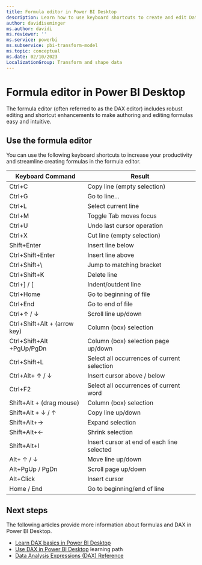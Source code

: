 ```yaml
---
title: Formula editor in Power BI Desktop
description: Learn how to use keyboard shortcuts to create and edit Data Analysis Expressions (DAX) formulas in Power BI Desktop.
author: davidiseminger
ms.author: davidi
ms.reviewer: ''
ms.service: powerbi
ms.subservice: pbi-transform-model
ms.topic: conceptual
ms.date: 02/10/2023
LocalizationGroup: Transform and shape data
---
```

# Formula editor in Power BI Desktop

The formula editor (often referred to as the DAX editor) includes robust editing and shortcut enhancements to make authoring and editing formulas easy and intuitive.

## Use the formula editor

You can use the following keyboard shortcuts to increase your productivity and streamline creating formulas in the formula editor.

|Keyboard Command  |Result  |
|---------|---------|
|Ctrl+C  | Copy line (empty selection) |
|Ctrl+G  |Go to line… |
|Ctrl+L  |Select current line  |
|Ctrl+M  |Toggle Tab moves focus |
|Ctrl+U  |Undo last cursor operation  |
|Ctrl+X   | Cut line (empty selection) |
|Shift+Enter  |Insert line below  |
|Ctrl+Shift+Enter  |Insert line above  |
|Ctrl+Shift+\  |Jump to matching bracket  |
|Ctrl+Shift+K  |Delete line  |
|Ctrl+] / [  |Indent/outdent line  |
|Ctrl+Home  |Go to beginning of file  |
|Ctrl+End  |Go to end of file  |
|Ctrl+↑ / ↓   |Scroll line up/down  |
|Ctrl+Shift+Alt + (arrow key)  |Column (box) selection  |
|Ctrl+Shift+Alt +PgUp/PgDn  |Column (box) selection page up/down |
|Ctrl+Shift+L  |Select all occurrences of current selection |
|Ctrl+Alt+ ↑ / ↓  |Insert cursor above / below  |
|Ctrl+F2  |Select all occurrences of current word |
|Shift+Alt + (drag mouse) |Column (box) selection  |
|Shift+Alt + ↓ / ↑  |Copy line up/down  |
|Shift+Alt+→  |Expand selection  |
|Shift+Alt+←  |Shrink selection |
|Shift+Alt+I  |Insert cursor at end of each line selected |
|Alt+ ↑ / ↓  | Move line up/down |
|Alt+PgUp / PgDn  |Scroll page up/down  |
|Alt+Click  |Insert cursor  |
|Home / End  |Go to beginning/end of line  |

## Next steps

The following articles provide more information about formulas and DAX in Power BI Desktop.

* [Learn DAX basics in Power BI Desktop](desktop-quickstart-learn-dax-basics.md)
* [Use DAX in Power BI Desktop](/training/paths/dax-power-bi/) learning path
* [Data Analysis Expressions (DAX) Reference](/dax/)
